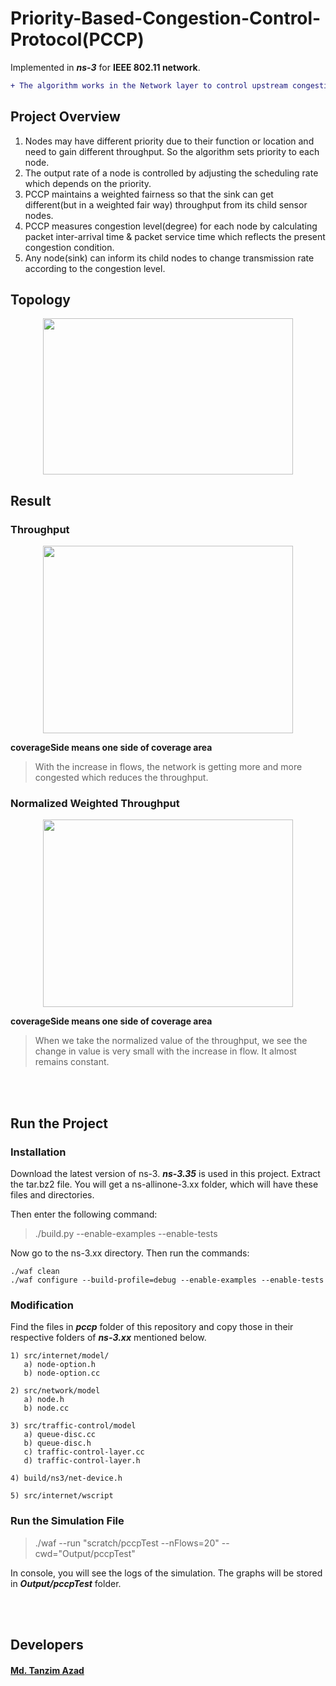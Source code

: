 # Priority-Based-Congestion-Control-Protocol(PCCP)
Implemented in ***ns-3*** for **IEEE 802.11 network**.

```diff
+ The algorithm works in the Network layer to control upstream congestion.
```


## **Project Overview**


1) Nodes may have different priority due to their function or location and need to gain different throughput. So the algorithm sets priority to each node.
2) The output rate of a node is controlled by adjusting the scheduling rate which depends on the priority.
3) PCCP maintains a weighted fairness so that the sink can get different(but in a weighted fair way) throughput from its child sensor nodes.
4) PCCP measures congestion level(degree) for each node by calculating packet inter-arrival time & packet service time which reflects the present congestion condition.
5) Any node(sink) can inform its child nodes to change transmission rate according to the congestion level.



## **Topology**
<p align="center">
   <img src="https://github.com/TanzimAzadNishan/Priority-Based-Congestion-Control-Protocol/blob/main/Topology.png" 
        width="400" height="250"/>
</p>



## **Result**

### **Throughput**
<p align="center">
   <img src="https://github.com/TanzimAzadNishan/Priority-Based-Congestion-Control-Protocol/blob/main/Throughput.png" 
        width="400" height="300"/>
</p>


**coverageSide means one side of coverage area**
> With the increase in flows, the network is getting more and more congested which reduces the throughput.



### **Normalized Weighted Throughput**
<p align="center">
   <img src="https://github.com/TanzimAzadNishan/Priority-Based-Congestion-Control-Protocol/blob/main/Normalized_Throughput.png" 
        width="400" height="300"/>
</p>


**coverageSide means one side of coverage area**
> When we take the normalized value of the throughput, we see the change in value is very small with the increase in flow. It almost remains constant.



<br /><br />
## **Run the Project**

### Installation
Download the latest version of ns-3. ***ns-3.35*** is used in this project.
Extract the tar.bz2 file. You will get a ns-allinone-3.xx folder, which will have these files and directories.

Then enter the following command:
> ./build.py --enable-examples --enable-tests


Now go to the ns-3.xx directory. Then run the commands:
```
./waf clean
./waf configure --build-profile=debug --enable-examples --enable-tests
```


### Modification

Find the files in ***pccp*** folder of this repository and copy those in their respective folders of ***ns-3.xx*** 
mentioned below.

```
1) src/internet/model/
   a) node-option.h
   b) node-option.cc

2) src/network/model
   a) node.h
   b) node.cc

3) src/traffic-control/model
   a) queue-disc.cc
   b) queue-disc.h
   c) traffic-control-layer.cc
   d) traffic-control-layer.h

4) build/ns3/net-device.h

5) src/internet/wscript
```


### Run the Simulation File

> ./waf --run "scratch/pccpTest --nFlows=20" --cwd="Output/pccpTest"


In console, you will see the logs of the simulation. The graphs will be stored in ***Output/pccpTest*** folder.


<br /><br />
## **Developers**
#### [Md. Tanzim Azad](https://github.com/TanzimAzadNishan)








